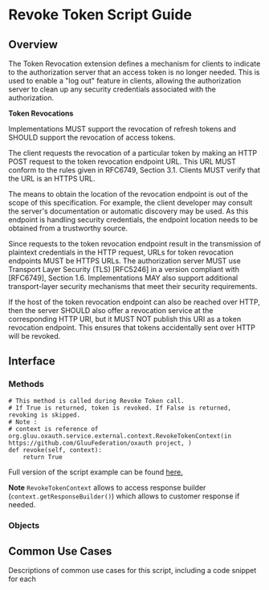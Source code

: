 # Revoke Token Script Guide

## Overview

The Token Revocation extension defines a mechanism for clients to indicate to the authorization server that an access token is no longer needed. This is used to enable a "log out" feature in clients, allowing the authorization server to clean up any security credentials associated with the authorization.

**Token Revocations**

  Implementations MUST support the revocation of refresh tokens and SHOULD support the revocation of access tokens.

   The client requests the revocation of a particular token by making an HTTP POST request to the token revocation endpoint URL.  This URL MUST conform to the rules given in RFC6749, Section 3.1. Clients MUST verify that the URL is an HTTPS URL.

   The means to obtain the location of the revocation endpoint is out of the scope of this specification.  For example, the client developer may consult the server's documentation or automatic discovery may be used.  As this endpoint is handling security credentials, the endpoint location needs to be obtained from a trustworthy source.

Since requests to the token revocation endpoint result in the transmission of plaintext credentials in the HTTP request, URLs for token revocation endpoints MUST be HTTPS URLs.  The authorization server MUST use Transport Layer Security (TLS) [RFC5246] in a version compliant with [RFC6749], Section 1.6.  Implementations MAY also support additional transport-layer security mechanisms that meet their security requirements.

   If the host of the token revocation endpoint can also be reached over HTTP, then the server SHOULD also offer a revocation service at the corresponding HTTP URI, but it MUST NOT publish this URI as a token revocation endpoint.  This ensures that tokens accidentally sent over HTTP will be revoked.

## Interface

### Methods

    # This method is called during Revoke Token call.
    # If True is returned, token is revoked. If False is returned, revoking is skipped.
    # Note :
    # context is reference of org.gluu.oxauth.service.external.context.RevokeTokenContext(in https://github.com/GluuFederation/oxauth project, )
    def revoke(self, context):
        return True
        
Full version of the script example can be found [here.](https://github.com/GluuFederation/community-edition-setup/blob/version_4.3.0/static/extension/revoke_token/revoke_token.py)

**Note** `RevokeTokenContext` allows to access response builder (`context.getResponseBuilder()`) which allows to customer response if needed.        

### Objects

## Common Use Cases

Descriptions of common use cases for this script, including a code snippet for each
